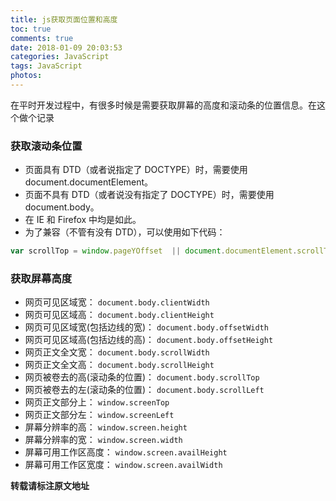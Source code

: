 ```yaml
---
title: js获取页面位置和高度
toc: true
comments: true
date: 2018-01-09 20:03:53
categories: JavaScript
tags: JavaScript
photos:
---
```


<!--more-->

在平时开发过程中，有很多时候是需要获取屏幕的高度和滚动条的位置信息。在这个做个记录

### 获取滚动条位置

* 页面具有 DTD（或者说指定了 DOCTYPE）时，需要使用 document.documentElement。
* 页面不具有 DTD（或者说没有指定了 DOCTYPE）时，需要使用 document.body。
* 在 IE 和 Firefox 中均是如此。
* 为了兼容（不管有没有 DTD），可以使用如下代码：

```javascript
var scrollTop = window.pageYOffset  || document.documentElement.scrollTop  || document.body.scrollTop  || 0;
```

### 获取屏幕高度

* 网页可见区域宽： `document.body.clientWidth`
* 网页可见区域高： `document.body.clientHeight`
* 网页可见区域宽(包括边线的宽)： `document.body.offsetWidth`
* 网页可见区域高(包括边线的高)： `document.body.offsetHeight`
* 网页正文全文宽： `document.body.scrollWidth`
* 网页正文全文高： `document.body.scrollHeight`
* 网页被卷去的高(滚动条的位置)： `document.body.scrollTop`
* 网页被卷去的左(滚动条的位置)： `document.body.scrollLeft`
* 网页正文部分上： `window.screenTop`
* 网页正文部分左： `window.screenLeft`
* 屏幕分辨率的高： `window.screen.height`
* 屏幕分辨率的宽： `window.screen.width`
* 屏幕可用工作区高度： `window.screen.availHeight`
* 屏幕可用工作区宽度： `window.screen.availWidth`



**转载请标注原文地址**
